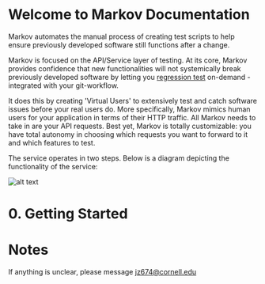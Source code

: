 # Welcome to Markov Documentation
 
Markov automates the manual process of creating test scripts to help ensure previously developed software still functions after a change.

Markov is focused on the API/Service layer of testing. At its core, Markov provides confidence that new functionalities will not systemically break previously developed software by letting you [regression test][1] on-demand - integrated with your git-workflow.

[1]: https://www.scnsoft.com/blog/what-is-regression-testing-short-overview/ "regression test"

It does this by creating 'Virtual Users' to extensively test and catch software issues before your real users do. More specifically, Markov mimics human users for your application in terms of their HTTP traffic. All Markov needs to take in are your API requests. Best yet, Markov is totally customizable: you have total autonomy in choosing which requests you want to forward to it and which features to test.

The service operates in two steps. Below is a diagram depicting the functionality of the service:


![alt text](https://github.com/jz674/Markov_Documentation/blob/main/Intro_diagram.png)


# 0. Getting Started


# Notes
If anything is unclear, please message jz674@cornell.edu
